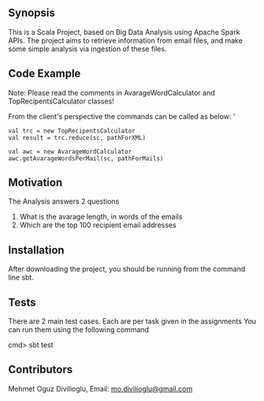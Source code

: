 ## Synopsis

This is a Scala Project, based on Big Data Analysis using Apache Spark APIs. The project aims 
to retrieve information from email files, and make some simple analysis via ingestion of these files.


## Code Example

Note: Please read the comments in AvarageWordCalculator and TopRecipentsCalculator classes!

From the client's perspective the commands can be called as below:
'

	val trc = new TopRecipentsCalculator
    val result = trc.reduce(sc, pathForXML) 
    
    val awc = new AvarageWordCalculator
    awc.getAvarageWordsPerMail(sc, pathForMails) 
    

## Motivation

The Analysis answers 2 questions
1. What is the avarage length, in words of the emails
2. Which are the top 100 recipient email addresses

## Installation

After downloading the project, you should be running from the command line sbt.

## Tests

There are 2 main test cases. Each are per task given in the assignments
You can run them using the following command

cmd> sbt test

## Contributors

Mehmet Oguz Divilioglu, Email: mo.divilioglu@gmail.com